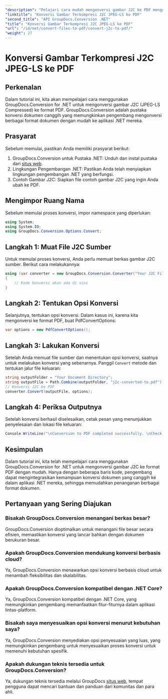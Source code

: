 ```yaml
---
"description": "Pelajari cara mudah mengonversi gambar J2C ke PDF menggunakan GroupDocs.Conversion for .NET, yang menyederhanakan proses penanganan dokumen Anda."
"linktitle": "Konversi Gambar Terkompresi J2C JPEG-LS ke PDF"
"second_title": "API GroupDocs.Conversion .NET"
"title": "Konversi Gambar Terkompresi J2C JPEG-LS ke PDF"
"url": "/id/net/convert-files-to-pdf/convert-j2c-to-pdf/"
"weight": 27
---
```


# Konversi Gambar Terkompresi J2C JPEG-LS ke PDF

## Perkenalan
Dalam tutorial ini, kita akan mempelajari cara menggunakan GroupDocs.Conversion for .NET untuk mengonversi gambar J2C (JPEG-LS Compressed) ke format PDF. GroupDocs.Conversion adalah pustaka konversi dokumen canggih yang memungkinkan pengembang mengonversi berbagai format dokumen dengan mudah ke aplikasi .NET mereka.
## Prasyarat
Sebelum memulai, pastikan Anda memiliki prasyarat berikut:
1. GroupDocs.Conversion untuk Pustaka .NET: Unduh dan instal pustaka dari [situs web](https://releases.groupdocs.com/conversion/net/).
2. Lingkungan Pengembangan .NET: Pastikan Anda telah menyiapkan lingkungan pengembangan .NET yang berfungsi.
3. Contoh Gambar J2C: Siapkan file contoh gambar J2C yang ingin Anda ubah ke PDF.

## Mengimpor Ruang Nama
Sebelum memulai proses konversi, impor namespace yang diperlukan:
```csharp
using System;
using System.IO;
using GroupDocs.Conversion.Options.Convert;
```
## Langkah 1: Muat File J2C Sumber
Untuk memulai proses konversi, Anda perlu memuat berkas gambar J2C sumber. Berikut cara melakukannya:
```csharp
using (var converter = new GroupDocs.Conversion.Converter("Your J2C File Path"))
{
    // Kode konversi akan ada di sini
}
```
## Langkah 2: Tentukan Opsi Konversi
Selanjutnya, tentukan opsi konversi. Dalam kasus ini, karena kita mengonversi ke format PDF, buat PdfConvertOptions:
```csharp
var options = new PdfConvertOptions();
```
## Langkah 3: Lakukan Konversi
Setelah Anda memuat file sumber dan menentukan opsi konversi, saatnya untuk melakukan konversi yang sebenarnya. Panggil `Convert` metode dan tentukan jalur file keluaran:
```csharp
string outputFolder = "Your Document Directory";
string outputFile = Path.Combine(outputFolder, "j2c-converted-to.pdf");
// Konversi J2C ke PDF
converter.Convert(outputFile, options);
```
## Langkah 4: Periksa Outputnya
Setelah konversi berhasil diselesaikan, cetak pesan yang menunjukkan penyelesaian dan lokasi file keluaran:
```csharp
Console.WriteLine("\nConversion to PDF completed successfully. \nCheck output in {0}", outputFolder);
```

## Kesimpulan
Dalam tutorial ini, kita telah mempelajari cara menggunakan GroupDocs.Conversion for .NET untuk mengonversi gambar J2C ke format PDF dengan mudah. Hanya dengan beberapa baris kode, pengembang dapat mengintegrasikan kemampuan konversi dokumen yang canggih ke dalam aplikasi .NET mereka, sehingga memudahkan penanganan berbagai format dokumen.
## Pertanyaan yang Sering Diajukan
### Bisakah GroupDocs.Conversion menangani berkas besar?
GroupDocs.Conversion dioptimalkan untuk menangani file besar secara efisien, memastikan konversi yang lancar bahkan dengan dokumen berukuran besar.
### Apakah GroupDocs.Conversion mendukung konversi berbasis cloud?
Ya, GroupDocs.Conversion menawarkan opsi konversi berbasis cloud untuk menambah fleksibilitas dan skalabilitas.
### Apakah GroupDocs.Conversion kompatibel dengan .NET Core?
Ya, GroupDocs.Conversion kompatibel dengan .NET Core, yang memungkinkan pengembang memanfaatkan fitur-fiturnya dalam aplikasi lintas-platform.
### Bisakah saya menyesuaikan opsi konversi menurut kebutuhan saya?
Ya, GroupDocs.Conversion menyediakan opsi penyesuaian yang luas, yang memungkinkan pengembang untuk menyesuaikan proses konversi untuk memenuhi kebutuhan spesifik.
### Apakah dukungan teknis tersedia untuk GroupDocs.Conversion?
Ya, dukungan teknis tersedia melalui GroupDocs [situs web](https://forum.groupdocs.com/c/conversion/11), tempat pengguna dapat mencari bantuan dan panduan dari komunitas dan para ahli.